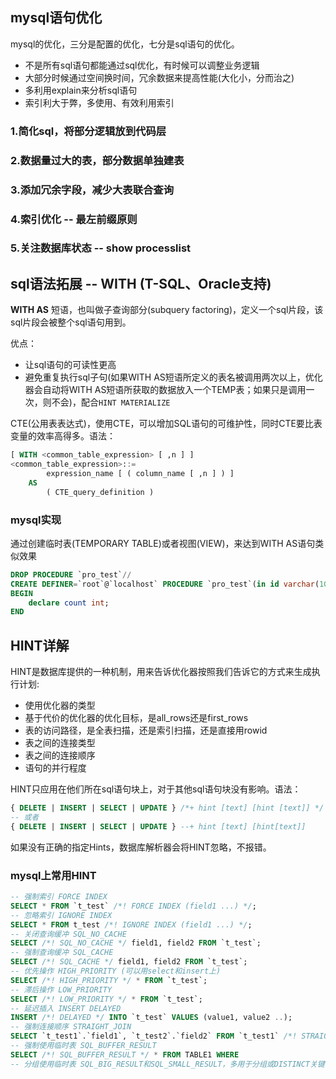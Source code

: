 ## mysql语句优化

mysql的优化，三分是配置的优化，七分是sql语句的优化。

- 不是所有sql语句都能通过sql优化，有时候可以调整业务逻辑
- 大部分时候通过空间换时间，冗余数据来提高性能(大化小，分而治之)
- 多利用explain来分析sql语句
- 索引利大于弊，多使用、有效利用索引

### 1.简化sql，将部分逻辑放到代码层

### 2.数据量过大的表，部分数据单独建表

### 3.添加冗余字段，减少大表联合查询

### 4.索引优化 -- 最左前缀原则

### 5.关注数据库状态 -- show processlist

##

## sql语法拓展 -- WITH (T-SQL、Oracle支持)

**WITH AS** 短语，也叫做子查询部分(subquery factoring)，定义一个sql片段，该sql片段会被整个sql语句用到。

优点：

- 让sql语句的可读性更高
- 避免重复执行sql子句(如果WITH AS短语所定义的表名被调用两次以上，优化器会自动将WITH AS短语所获取的数据放入一个TEMP表；如果只是调用一次，则不会)，配合`HINT MATERIALIZE`

CTE(公用表表达式)，使用CTE，可以增加SQL语句的可维护性，同时CTE要比表变量的效率高得多。语法：

```sql
[ WITH <common_table_expression> [ ,n ] ]
<common_table_expression>::=
        expression_name [ ( column_name [ ,n ] ) ]
    AS
        ( CTE_query_definition )
```

### mysql实现

通过创建临时表(TEMPORARY TABLE)或者视图(VIEW)，来达到WITH AS语句类似效果

```sql
DROP PROCEDURE `pro_test`//
CREATE DEFINER=`root`@`localhost` PROCEDURE `pro_test`(in id varchar(10))
BEGIN
    declare count int;
END
```

## HINT详解

HINT是数据库提供的一种机制，用来告诉优化器按照我们告诉它的方式来生成执行计划:

- 使用优化器的类型
- 基于代价的优化器的优化目标，是all_rows还是first_rows
- 表的访问路径，是全表扫描，还是索引扫描，还是直接用rowid
- 表之间的连接类型
- 表之间的连接顺序
- 语句的并行程度

HINT只应用在他们所在sql语句块上，对于其他sql语句块没有影响。语法：

```sql
{ DELETE | INSERT | SELECT | UPDATE } /*+ hint [text] [hint [text]] */
-- 或者
{ DELETE | INSERT | SELECT | UPDATE } --+ hint [text] [hint[text]]
```

如果没有正确的指定Hints，数据库解析器会将HINT忽略，不报错。

### mysql上常用HINT

```sql
-- 强制索引 FORCE INDEX
SELECT * FROM `t_test` /*! FORCE INDEX (field1 ...) */;
-- 忽略索引 IGNORE INDEX
SELECT * FROM t_test /*! IGNORE INDEX (field1 ...) */;
-- 关闭查询缓冲 SQL_NO_CACHE
SELECT /*! SQL_NO_CACHE */ field1, field2 FROM `t_test`;
-- 强制查询缓冲 SQL_CACHE
SELECT /*! SQL_CACHE */ field1, field2 FROM `t_test`;
-- 优先操作 HIGH_PRIORITY (可以用select和insert上)
SELECT /*! HIGH_PRIORITY */ * FROM `t_test`;
-- 滞后操作 LOW_PRIORITY
SELECT /*! LOW_PRIORITY */ * FROM `t_test`;
-- 延迟插入 INSERT DELAYED
INSERT /*! DELAYED */ INTO `t_test` VALUES (value1, value2 ..);
-- 强制连接顺序 STRAIGHT_JOIN
SELECT `t_test1`.`field1`, `t_test2`.`field2` FROM `t_test1` /*! STRAIGHT_JOIN */ `t_test2` WHERE ..
-- 强制使用临时表 SQL_BUFFER_RESULT
SELECT /*! SQL_BUFFER_RESULT */ * FROM TABLE1 WHERE
-- 分组使用临时表 SQL_BIG_RESULT和SQL_SMALL_RESULT，多用于分组或DISTINCT关键字
```
